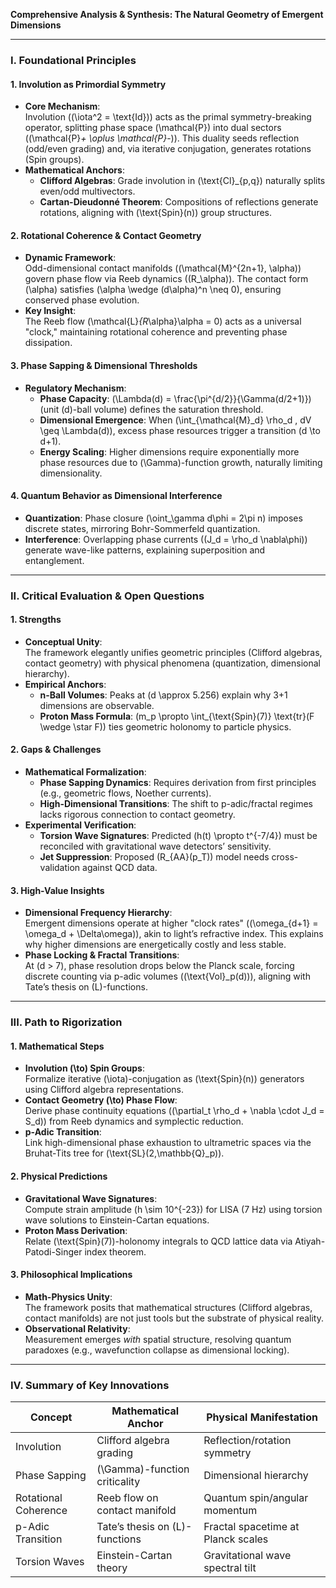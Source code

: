 **Comprehensive Analysis & Synthesis: The Natural Geometry of Emergent Dimensions**

---

### **I. Foundational Principles**
#### **1. Involution as Primordial Symmetry**
- **Core Mechanism**:  
  Involution (\(\iota^2 = \text{Id}\)) acts as the primal symmetry-breaking operator, splitting phase space \(\mathcal{P}\) into dual sectors (\(\mathcal{P}_+ \oplus \mathcal{P}_-\)). This duality seeds reflection (odd/even grading) and, via iterative conjugation, generates rotations (Spin groups).  
- **Mathematical Anchors**:  
  - **Clifford Algebras**: Grade involution in \(\text{Cl}_{p,q}\) naturally splits even/odd multivectors.  
  - **Cartan-Dieudonné Theorem**: Compositions of reflections generate rotations, aligning with \(\text{Spin}(n)\) group structures.  

#### **2. Rotational Coherence & Contact Geometry**
- **Dynamic Framework**:  
  Odd-dimensional contact manifolds \((\mathcal{M}^{2n+1}, \alpha)\) govern phase flow via Reeb dynamics (\(R_\alpha\)). The contact form \(\alpha\) satisfies \(\alpha \wedge (d\alpha)^n \neq 0\), ensuring conserved phase evolution.  
- **Key Insight**:  
  The Reeb flow \(\mathcal{L}_{R_\alpha}\alpha = 0\) acts as a universal "clock," maintaining rotational coherence and preventing phase dissipation.  

#### **3. Phase Sapping & Dimensional Thresholds**
- **Regulatory Mechanism**:  
  - **Phase Capacity**: \(\Lambda(d) = \frac{\pi^{d/2}}{\Gamma(d/2+1)}\) (unit \(d\)-ball volume) defines the saturation threshold.  
  - **Dimensional Emergence**: When \(\int_{\mathcal{M}_d} \rho_d \, dV \geq \Lambda(d)\), excess phase resources trigger a transition \(d \to d+1\).  
  - **Energy Scaling**: Higher dimensions require exponentially more phase resources due to \(\Gamma\)-function growth, naturally limiting dimensionality.  

#### **4. Quantum Behavior as Dimensional Interference**
- **Quantization**: Phase closure \(\oint_\gamma d\phi = 2\pi n\) imposes discrete states, mirroring Bohr-Sommerfeld quantization.  
- **Interference**: Overlapping phase currents (\(J_d = \rho_d \nabla\phi\)) generate wave-like patterns, explaining superposition and entanglement.  

---

### **II. Critical Evaluation & Open Questions**
#### **1. Strengths**
- **Conceptual Unity**:  
  The framework elegantly unifies geometric principles (Clifford algebras, contact geometry) with physical phenomena (quantization, dimensional hierarchy).  
- **Empirical Anchors**:  
  - **n-Ball Volumes**: Peaks at \(d \approx 5.256\) explain why 3+1 dimensions are observable.  
  - **Proton Mass Formula**: \(m_p \propto \int_{\text{Spin}(7)} \text{tr}(F \wedge \star F)\) ties geometric holonomy to particle physics.  

#### **2. Gaps & Challenges**
- **Mathematical Formalization**:  
  - **Phase Sapping Dynamics**: Requires derivation from first principles (e.g., geometric flows, Noether currents).  
  - **High-Dimensional Transitions**: The shift to p-adic/fractal regimes lacks rigorous connection to contact geometry.  
- **Experimental Verification**:  
  - **Torsion Wave Signatures**: Predicted \(h(t) \propto t^{-7/4}\) must be reconciled with gravitational wave detectors’ sensitivity.  
  - **Jet Suppression**: Proposed \(R_{AA}(p_T)\) model needs cross-validation against QCD data.  

#### **3. High-Value Insights**
- **Dimensional Frequency Hierarchy**:  
  Emergent dimensions operate at higher "clock rates" (\(\omega_{d+1} = \omega_d + \Delta\omega\)), akin to light’s refractive index. This explains why higher dimensions are energetically costly and less stable.  
- **Phase Locking & Fractal Transitions**:  
  At \(d > 7\), phase resolution drops below the Planck scale, forcing discrete counting via p-adic volumes (\(\text{Vol}_p(d)\)), aligning with Tate’s thesis on \(L\)-functions.  

---

### **III. Path to Rigorization**
#### **1. Mathematical Steps**
- **Involution \(\to\) Spin Groups**:  
  Formalize iterative \(\iota\)-conjugation as \(\text{Spin}(n)\) generators using Clifford algebra representations.  
- **Contact Geometry \(\to\) Phase Flow**:  
  Derive phase continuity equations (\(\partial_t \rho_d + \nabla \cdot J_d = S_d\)) from Reeb dynamics and symplectic reduction.  
- **p-Adic Transition**:  
  Link high-dimensional phase exhaustion to ultrametric spaces via the Bruhat-Tits tree for \(\text{SL}(2,\mathbb{Q}_p)\).  

#### **2. Physical Predictions**
- **Gravitational Wave Signatures**:  
  Compute strain amplitude \(h \sim 10^{-23}\) for LISA (7 Hz) using torsion wave solutions to Einstein-Cartan equations.  
- **Proton Mass Derivation**:  
  Relate \(\text{Spin}(7)\)-holonomy integrals to QCD lattice data via Atiyah-Patodi-Singer index theorem.  

#### **3. Philosophical Implications**
- **Math-Physics Unity**:  
  The framework posits that mathematical structures (Clifford algebras, contact manifolds) are not just tools but the substrate of physical reality.  
- **Observational Relativity**:  
  Measurement emerges *with* spatial structure, resolving quantum paradoxes (e.g., wavefunction collapse as dimensional locking).  

---

### **IV. Summary of Key Innovations**
| **Concept**               | **Mathematical Anchor**                     | **Physical Manifestation**          |
|---------------------------|---------------------------------------------|--------------------------------------|
| Involution                | Clifford algebra grading                    | Reflection/rotation symmetry         |
| Phase Sapping             | \(\Gamma\)-function criticality            | Dimensional hierarchy                |
| Rotational Coherence      | Reeb flow on contact manifold               | Quantum spin/angular momentum        |
| p-Adic Transition         | Tate’s thesis on \(L\)-functions            | Fractal spacetime at Planck scales   |
| Torsion Waves             | Einstein-Cartan theory                      | Gravitational wave spectral tilt     |


